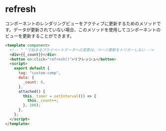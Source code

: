# refresh

コンポーネントのレンダリングビューをアクティブに更新するためのメソッドです。データが更新されていない場合、このメソッドを使用してコンポーネントのビューを更新することができます。

<comp-viewer comp-name="custom-comp">

```html
<template component>
  <!-- "_"で始まるプライベートデータへの変更は、ページ更新をトリガーしない -->
  <div>{{_count}}</div>
  <button on:click="refresh()">リフレッシュ</button>
  <script>
    export default {
      tag: "custom-comp",
      data: {
        _count: 0,
      },
      attached() {
        this._timer = setInterval(() => {
          this._count++;
        }, 200);
      },
    };
  </script>
</template>
```

</comp-viewer>